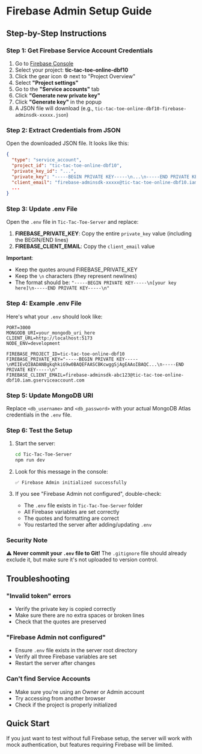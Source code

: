 # Firebase Admin Setup Guide

## Step-by-Step Instructions

### Step 1: Get Firebase Service Account Credentials

1. Go to [Firebase Console](https://console.firebase.google.com/)
2. Select your project: **tic-tac-toe-online-dbf10**
3. Click the gear icon ⚙️ next to "Project Overview"
4. Select **"Project settings"**
5. Go to the **"Service accounts"** tab
6. Click **"Generate new private key"**
7. Click **"Generate key"** in the popup
8. A JSON file will download (e.g., `tic-tac-toe-online-dbf10-firebase-adminsdk-xxxxx.json`)

### Step 2: Extract Credentials from JSON

Open the downloaded JSON file. It looks like this:

```json
{
  "type": "service_account",
  "project_id": "tic-tac-toe-online-dbf10",
  "private_key_id": "...",
  "private_key": "-----BEGIN PRIVATE KEY-----\n...\n-----END PRIVATE KEY-----\n",
  "client_email": "firebase-adminsdk-xxxxx@tic-tac-toe-online-dbf10.iam.gserviceaccount.com",
  ...
}
```

### Step 3: Update .env File

Open the `.env` file in `Tic-Tac-Toe-Server` and replace:

1. **FIREBASE_PRIVATE_KEY**: Copy the entire `private_key` value (including the BEGIN/END lines)
2. **FIREBASE_CLIENT_EMAIL**: Copy the `client_email` value

**Important**: 
- Keep the quotes around FIREBASE_PRIVATE_KEY
- Keep the `\n` characters (they represent newlines)
- The format should be: `"-----BEGIN PRIVATE KEY-----\n[your key here]\n-----END PRIVATE KEY-----\n"`

### Step 4: Example .env File

Here's what your `.env` should look like:

```env
PORT=3000
MONGODB_URI=your_mongodb_uri_here
CLIENT_URL=http://localhost:5173
NODE_ENV=development

FIREBASE_PROJECT_ID=tic-tac-toe-online-dbf10
FIREBASE_PRIVATE_KEY="-----BEGIN PRIVATE KEY-----\nMIIEvQIBADANBgkqhkiG9w0BAQEFAASCBKcwggSjAgEAAoIBAQC...\n-----END PRIVATE KEY-----\n"
FIREBASE_CLIENT_EMAIL=firebase-adminsdk-abc123@tic-tac-toe-online-dbf10.iam.gserviceaccount.com
```

### Step 5: Update MongoDB URI

Replace `<db_username>` and `<db_password>` with your actual MongoDB Atlas credentials in the `.env` file.

### Step 6: Test the Setup

1. Start the server:
   ```bash
   cd Tic-Tac-Toe-Server
   npm run dev
   ```

2. Look for this message in the console:
   ```
   ✅ Firebase Admin initialized successfully
   ```

3. If you see "Firebase Admin not configured", double-check:
   - The `.env` file exists in `Tic-Tac-Toe-Server` folder
   - All Firebase variables are set correctly
   - The quotes and formatting are correct
   - You restarted the server after adding/updating `.env`

### Security Note

⚠️ **Never commit your `.env` file to Git!** The `.gitignore` file should already exclude it, but make sure it's not uploaded to version control.

## Troubleshooting

### "Invalid token" errors
- Verify the private key is copied correctly
- Make sure there are no extra spaces or broken lines
- Check that the quotes are preserved

### "Firebase Admin not configured"
- Ensure `.env` file exists in the server root directory
- Verify all three Firebase variables are set
- Restart the server after changes

### Can't find Service Accounts
- Make sure you're using an Owner or Admin account
- Try accessing from another browser
- Check if the project is properly initialized

## Quick Start

If you just want to test without full Firebase setup, the server will work with mock authentication, but features requiring Firebase will be limited.

